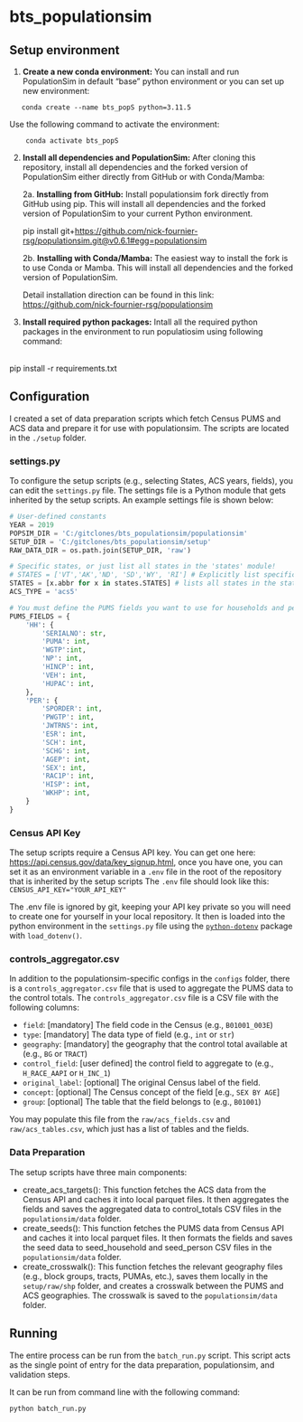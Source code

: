 # bts_populationsim


## Setup environment

1. **Create a new conda environment:** You can install and run PopulationSim in default “base” python environment or you can set up new environment:
```
   conda create --name bts_popS python=3.11.5 
```
Use the following command to activate the environment:
```
    conda activate bts_popS 
```
2. **Install all dependencies and PopulationSim:**
After cloning this repository, install all dependencies and the forked version of PopulationSim either directly from GitHub or with Conda/Mamba:

    2a. **Installing from GitHub:** Install populationsim fork directly from GitHub using pip. This will install all dependencies and the forked version of PopulationSim to your current Python environment.

    pip install git+https://github.com/nick-fournier-rsg/populationsim.git@v0.6.1#egg=populationsim

    2b. **Installing with Conda/Mamba:** The easiest way to install the fork is to use Conda or Mamba. This will install all dependencies and the forked version of PopulationSim.

    Detail installation direction can be found in this link:
    <br>
    https://github.com/nick-fournier-rsg/populationsim

3. **Install required python packages:** Intall all the required python packages in the environment to run populatiosim using following command:
 <br>
    pip install -r requirements.txt 

## Configuration
I created a set of data preparation scripts which fetch Census PUMS and ACS data and prepare it for use with populationsim. The scripts are located in the `./setup` folder. 

### settings.py
To configure the setup scripts (e.g., selecting States, ACS years, fields), you can edit the `settings.py` file. The settings file is a Python module that gets inherited by the setup scripts. An example settings file is shown below:

```python
# User-defined constants
YEAR = 2019
POPSIM_DIR = 'C:/gitclones/bts_populationsim/populationsim'
SETUP_DIR = 'C:/gitclones/bts_populationsim/setup'
RAW_DATA_DIR = os.path.join(SETUP_DIR, 'raw')

# Specific states, or just list all states in the 'states' module!
# STATES = ['VT','AK','ND', 'SD','WY', 'RI'] # Explicitly list specific states
STATES = [x.abbr for x in states.STATES] # lists all states in the states module
ACS_TYPE = 'acs5'

# You must define the PUMS fields you want to use for households and persons, grouped in a nested dictionary by table. The fields must also specify the data type (int, float, str, etc.) to ensure that the data is read in correctly.
PUMS_FIELDS = {
    'HH': {
        'SERIALNO': str,
        'PUMA': int, 
        'WGTP':int, 
        'NP': int,
        'HINCP': int, 
        'VEH': int,
        'HUPAC': int,
    },
    'PER': {
        'SPORDER': int,
        'PWGTP': int,
        'JWTRNS': int,        
        'ESR': int,        
        'SCH': int,
        'SCHG': int,
        'AGEP': int,
        'SEX': int,
        'RAC1P': int,
        'HISP': int,
        'WKHP': int,
    }
}
```

### Census API Key
The setup scripts require a Census API key. You can get one here: https://api.census.gov/data/key_signup.html, once you have one, you can set it as an environment variable in a `.env` file in the root of the repository that is inherited by the setup scripts The `.env` file should look like this:
```CENSUS_API_KEY="YOUR_API_KEY"```

The .env file is ignored by git, keeping your API key private so you will need to create one for yourself in your local repository. It then is loaded into the python environment in the `settings.py` file using the [`python-dotenv`](https://pypi.org/project/python-dotenv/) package with `load_dotenv()`.


### controls_aggregator.csv
In addition to the populationsim-specific configs in the `configs` folder, there is a `controls_aggregator.csv` file that is used to aggregate the PUMS data to the control totals. The `controls_aggregator.csv` file is a CSV file with the following columns:

- `field`: [mandatory] The field code in the Census (e.g., `B01001_003E`)
- `type`: [mandatory] The data type of field (e.g., `int` or `str`)
- `geography`: [mandatory] the geography that the control total available at (e.g., `BG` or `TRACT`)
- `control_field`: [user defined] the control field to aggregate to (e.g., `H_RACE_AAPI` or `H_INC_1`)
- `original_label`: [optional] The original Census label of the field.
- `concept`: [optional] The Census concept of the field [e.g., `SEX BY AGE`]
- `group`: [optional] The table that the field belongs to (e.g., `B01001`)

You may populate this file from the `raw/acs_fields.csv` and `raw/acs_tables.csv`, which just has a list of tables and the fields.

### Data Preparation

The setup scripts have three main components:
- create_acs_targets(): This function fetches the ACS data from the Census API and caches it into local parquet files. It then aggregates the fields and saves the aggregated data to control_totals CSV files in the `populationsim/data` folder.
- create_seeds(): This function fetches the PUMS data from Census API and caches it into local parquet files. It then formats the fields and saves the seed data to seed_household and seed_person CSV files in the `populationsim/data` folder.
- create_crosswalk(): This function fetches the relevant geography files (e.g., block groups, tracts, PUMAs, etc.), saves them locally in the `setup/raw/shp` folder, and creates a crosswalk between the PUMS and ACS geographies. The crosswalk is saved to the `populationsim/data` folder.


## Running

The entire process can be run from the `batch_run.py` script. This script acts as the single point of entry for the data preparation, populationsim, and validation steps.

It can be run from command line with the following command:
```
python batch_run.py
```